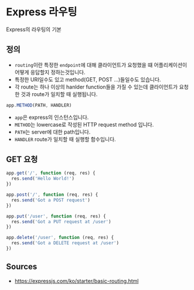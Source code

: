 # Express 라우팅

Express의 라우팅의 기본

## 정의

* `routing`이란 특정한 `endpoint`에 대해 클라이언트가 요청했을 떄
  어플리케이션이 어떻게 응답할지 정하는것입니다.
* 특정한 URI일수도 있고 method(GET, POST ...)들일수도 있습니다.
* 각 route는 하나 이상의 hanlder function들을 가질 수 있는데 클라이언트가 
  요청한 것과 route가 일치할 때 실행됩니다.

```javascript
app.METHOD(PATH, HANDLER)
```
* `app`은 express의 인스턴스입니다.
* `METHOD`는 lowercase로 작성된 HTTP request method 입니다.
* `PATH`는 server에 대한 path입니다.
* `HANDLER` route가 일치할 때 실행할 함수입니다.

## GET 요청

```javascript
app.get('/', function (req, res) {
  res.send('Hello World!')
})

app.post('/', function (req, res) {
  res.send('Got a POST request')
})

app.put('/user', function (req, res) {
  res.send('Got a PUT request at /user')
})

app.delete('/user', function (req, res) {
  res.send('Got a DELETE request at /user')
})
```

## Sources
* https://expressjs.com/ko/starter/basic-routing.html
